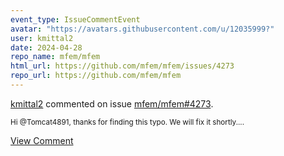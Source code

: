 ```yaml
---
event_type: IssueCommentEvent
avatar: "https://avatars.githubusercontent.com/u/12035999?"
user: kmittal2
date: 2024-04-28
repo_name: mfem/mfem
html_url: https://github.com/mfem/mfem/issues/4273
repo_url: https://github.com/mfem/mfem
---
```


<a href='https://github.com/kmittal2' target='_blank'>kmittal2</a> commented on issue <a href='https://github.com/mfem/mfem/issues/4273' target='_blank'>mfem/mfem#4273</a>.

<small>Hi @Tomcat4891, thanks for finding this typo. We will fix it shortly....</small>

<a href='https://github.com/mfem/mfem/issues/4273' target='_blank'>View Comment</a>